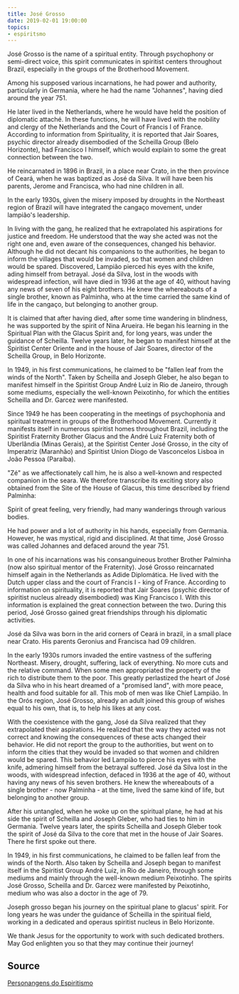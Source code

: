 ```yaml
---
title: José Grosso 
date: 2019-02-01 19:00:00
topics: 
- espiritsmo
---
```


José Grosso is the name of a spiritual entity. Through psychophony or semi-direct voice, this spirit communicates in spiritist centers throughout Brazil, especially in the groups of the Brotherhood Movement.

Among his supposed various incarnations, he had power and authority, particularly in Germania, where he had the name "Johannes", having died around the year 751.

He later lived in the Netherlands, where he would have held the position of diplomatic attaché. In these functions, he will have lived with the nobility and clergy of the Netherlands and the Court of Francis I of France. According to information from Spirituality, it is reported that Jair Soares, psychic director already disembodied of the Scheilla Group (Belo Horizonte), had Francisco I himself, which would explain to some the great connection between the two.

He reincarnated in 1896 in Brazil, in a place near Crato, in the then province of Ceará, when he was baptized as José da Silva. It will have been his parents, Jerome and Francisca, who had nine children in all.

In the early 1930s, given the misery imposed by droughts in the Northeast region of Brazil will have integrated the cangaço movement, under lampião's leadership.

In living with the gang, he realized that he extrapolated his aspirations for justice and freedom. He understood that the way she acted was not the right one and, even aware of the consequences, changed his behavior. Although he did not decant his companions to the authorities, he began to inform the villages that would be invaded, so that women and children would be spared. Discovered, Lampião pierced his eyes with the knife, ading himself from betrayal. José da Silva, lost in the woods with widespread infection, will have died in 1936 at the age of 40, without having any news of seven of his eight brothers. He knew the whereabouts of a single brother, known as Palminha, who at the time carried the same kind of life in the cangaço, but belonging to another group.

It is claimed that after having died, after some time wandering in blindness, he was supported by the spirit of Nina Arueira. He began his learning in the Spiritual Plan with the Glacus Spirit and, for long years, was under the guidance of Scheilla. Twelve years later, he began to manifest himself at the Spiritist Center Oriente and in the house of Jair Soares, director of the Scheilla Group, in Belo Horizonte.

In 1949, in his first communications, he claimed to be "fallen leaf from the winds of the North". Taken by Scheilla and Joseph Gleber, he also began to manifest himself in the Spiritist Group André Luiz in Rio de Janeiro, through some mediums, especially the well-known Peixotinho, for which the entities Scheilla and Dr. Garcez were manifested.

Since 1949 he has been cooperating in the meetings of psychophonia and spiritual treatment in groups of the Brotherhood Movement. Currently it manifests itself in numerous spiritist homes throughout Brazil, including the Spiritist Fraternity Brother Glacus and the André Luiz Fraternity both of Uberlândia (Minas Gerais), at the Spiritist Center José Grosso, in the city of Imperatriz (Maranhão) and Spiritist Union Diogo de Vasconcelos Lisboa in João Pessoa (Paraíba).

"Zé" as we affectionately call him, he is also a well-known and respected companion in the seara. We therefore transcribe its exciting story also obtained from the Site of the House of Glacus, this time described by friend Palminha:

Spirit of great feeling, very friendly, had many wanderings through various bodies.

He had power and a lot of authority in his hands, especially from Germania. However, he was mystical, rigid and disciplined. At that time, José Grosso was called Johannes and defaced around the year 751.

In one of his incarnations was his consanguineous brother Brother Palminha (now also spiritual mentor of the Fraternity). José Grosso reincarnated himself again in the Netherlands as Adide Diplomática. He lived with the Dutch upper class and the court of Francis I - king of France. According to information on spirituality, it is reported that Jair Soares (psychic director of spiritist nucleus already disembodied) was King Francisco I. With this information is explained the great connection between the two. During this period, José Grosso gained great friendships through his diplomatic activities.

José da Silva was born in the arid corners of Ceará in brazil, in a small place near Crato. His parents Geronius and Francisca had 09 children.

In the early 1930s rumors invaded the entire vastness of the suffering Northeast. Misery, drought, suffering, lack of everything. No more cuts and the relative command. When some men appropriated the property of the rich to distribute them to the poor. This greatly perlastized the heart of José da Silva who in his heart dreamed of a "promised land", with more peace, health and food suitable for all. This mob of men was like Chief Lampião. In the Orós region, José Grosso, already an adult joined this group of wishes equal to his own, that is, to help his likes at any cost.

With the coexistence with the gang, José da Silva realized that they extrapolated their aspirations. He realized that the way they acted was not correct and knowing the consequences of these acts changed their behavior. He did not report the group to the authorities, but went on to inform the cities that they would be invaded so that women and children would be spared. This behavior led Lampião to pierce his eyes with the knife, admering himself from the betrayal suffered. José da Silva lost in the woods, with widespread infection, defaced in 1936 at the age of 40, without having any news of his seven brothers. He knew the whereabouts of a single brother - now Palminha - at the time, lived the same kind of life, but belonging to another group.

After his untangled, when he woke up on the spiritual plane, he had at his side the spirit of Scheilla and Joseph Gleber, who had ties to him in Germania. Twelve years later, the spirits Scheilla and Joseph Gleber took the spirit of José da Silva to the core that met in the house of Jair Soares. There he first spoke out there.

In 1949, in his first communications, he claimed to be fallen leaf from the winds of the North. Also taken by Scheilla and Joseph began to manifest itself in the Spiritist Group André Luiz, in Rio de Janeiro, through some mediums and mainly through the well-known medium Peixotinho. The spirits José Grosso, Scheilla and Dr. Garcez were manifested by Peixotinho, medium who was also a doctor in the age of 79.

Joseph grosso began his journey on the spiritual plane to glacus' spirit. For long years he was under the guidance of Scheilla in the spiritual field, working in a dedicated and operaus spiritist nucleus in Belo Horizonte.

We thank Jesus for the opportunity to work with such dedicated brothers. May God enlighten you so that they may continue their journey!

## Source
[Personangens do Espiritismo](https://personagensdoespiritismo.blogspot.com/2013/12/jose-grosso.html?view=sidebar)

